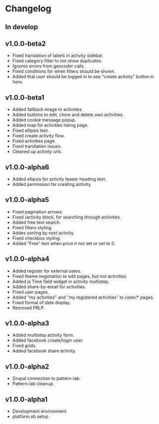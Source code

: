 # Changelog

## In develop



## v1.0.0-beta2

* Fixed translation of labels in activity sidebar.
* Fixed category filter to not show duplicates.
* Ignores errors from geocoder calls.
* Fixed conditions for when filters should be shown.
* Added that user should be logged in to see "create activity" button in hero.

## v1.0.0-beta1

* Added fallback image to activities.
* Added buttons to edit, clone and delete own activities.
* Added cookie message popup.
* Added map for activities listing page.
* Fixed ellipsis text.
* Fixed create activity flow.
* Fixed activities page.
* Fixed translation issues.
* Cleaned up activity urls.

## v1.0.0-alpha6

* Added ellipsis for activity teaser heading text.
* Added permission for creating activity.

## v1.0.0-alpha5

* Fixed pagination arrows.
* Fixed /activity block, for searching through activities.
* Added free text search.
* Fixed filters styling.
* Addes sorting by next activity.
* Fixed checkbox styling.
* Added "Free" text when price it not set or set to 0.

## v1.0.0-alpha4

* Added register for external users.
* Fixed theme negotiation to edit pages, but not activities.
* Added js Time field widget in activity multistep.
* Added share-by-email for activities.
* Fixed user pages.
* Added "my activities" and "my registered activities" to /user/* pages.
* Fixed format of date display.
* Removed PRLP.

## v1.0.0-alpha3

* Added multistep activity form.
* Added facebook create/login user.
* Fixed grids.
* Added facebook share activity.

## v1.0.0-alpha2

* Drupal connection to pattern-lab.
* Pattern-lab cleanup.

## v1.0.0-alpha1

* Development environment.
* platform.sh setup.
